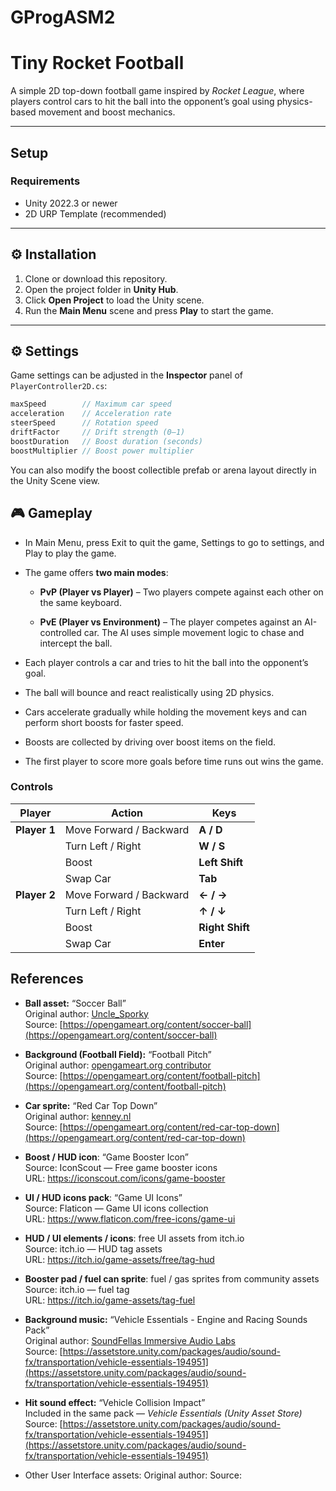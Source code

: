# GProgASM2
# Tiny Rocket Football

A simple 2D top-down football game inspired by *Rocket League*, where players control cars to hit the ball into the opponent’s goal using physics-based movement and boost mechanics.

---

## Setup

### Requirements
- Unity 2022.3 or newer  
- 2D URP Template (recommended)  

---

## ⚙️ Installation
1. Clone or download this repository.  
2. Open the project folder in **Unity Hub**.  
3. Click **Open Project** to load the Unity scene.  
4. Run the **Main Menu** scene and press **Play** to start the game.

---

## ⚙️ Settings

Game settings can be adjusted in the **Inspector** panel of `PlayerController2D.cs`:

```csharp
maxSpeed        // Maximum car speed
acceleration    // Acceleration rate
steerSpeed      // Rotation speed
driftFactor     // Drift strength (0–1)
boostDuration   // Boost duration (seconds)
boostMultiplier // Boost power multiplier

```

You can also modify the boost collectible prefab or arena layout directly in the Unity Scene view.

## 🎮 Gameplay

- In Main Menu, press Exit to quit the game, Settings to go to settings, and Play to play the game.

- The game offers **two main modes**:
  
  - **PvP (Player vs Player)** – Two players compete against each other on the same keyboard.
  
  - **PvE (Player vs Environment)** – The player competes against an AI-controlled car. The AI uses simple movement logic to chase and intercept the ball.

- Each player controls a car and tries to hit the ball into the opponent’s goal.

- The ball will bounce and react realistically using 2D physics.

- Cars accelerate gradually while holding the movement keys and can perform short boosts for faster speed.

- Boosts are collected by driving over boost items on the field.

- The first player to score more goals before time runs out wins the game.

### Controls

| Player | Action | Keys |
| --- | --- | --- |
| **Player 1** | Move Forward / Backward | **A / D** |
|  | Turn Left / Right | **W / S** |
|  | Boost | **Left Shift** |
|  | Swap Car | **Tab** |
| **Player 2** | Move Forward / Backward | **← / →** |
|  | Turn Left / Right | **↑ / ↓** |
|  | Boost | **Right Shift** |
|  | Swap Car | **Enter** |

## References

- **Ball asset:** “Soccer Ball”  
  Original author: [Uncle_Sporky](https://opengameart.org/users/unclesporky)  
  Source: [https://opengameart.org/content/soccer-ball](https://opengameart.org/content/soccer-ball)

- **Background (Football Field):** “Football Pitch”  
  Original author: [opengameart.org contributor](https://opengameart.org/users/)  
  Source: [https://opengameart.org/content/football-pitch](https://opengameart.org/content/football-pitch)

- **Car sprite:** “Red Car Top Down”  
  Original author: [kenney.nl](https://kenney.nl/)  
  Source: [https://opengameart.org/content/red-car-top-down](https://opengameart.org/content/red-car-top-down)

- **Boost / HUD icon**: “Game Booster Icon”  
  Source: IconScout — Free game booster icons  
  URL: https://iconscout.com/icons/game-booster

- **UI / HUD icons pack**: “Game UI Icons”  
  Source: Flaticon — Game UI icons collection  
  URL: https://www.flaticon.com/free-icons/game-ui

- **HUD / UI elements / icons**: free UI assets from itch.io  
  Source: itch.io — HUD tag assets  
  URL: https://itch.io/game-assets/free/tag-hud

- **Booster pad / fuel can sprite**: fuel / gas sprites from community assets  
  Source: itch.io — fuel tag  
  URL: https://itch.io/game-assets/tag-fuel  

- **Background music:** “Vehicle Essentials - Engine and Racing Sounds Pack”  
  Original author: [SoundFellas Immersive Audio Labs](https://soundfellas.com/)  
  Source: [https://assetstore.unity.com/packages/audio/sound-fx/transportation/vehicle-essentials-194951](https://assetstore.unity.com/packages/audio/sound-fx/transportation/vehicle-essentials-194951)

- **Hit sound effect:** “Vehicle Collision Impact”  
  Included in the same pack — *Vehicle Essentials (Unity Asset Store)*  
  Source: [https://assetstore.unity.com/packages/audio/sound-fx/transportation/vehicle-essentials-194951](https://assetstore.unity.com/packages/audio/sound-fx/transportation/vehicle-essentials-194951)
- Other User Interface assets: 
Original author: 
Source: 
